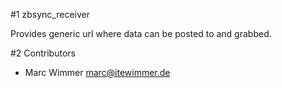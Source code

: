 #1 zbsync_receiver

Provides generic url where data can be posted to and grabbed.

#2 Contributors

* Marc Wimmer <marc@itewimmer.de>

